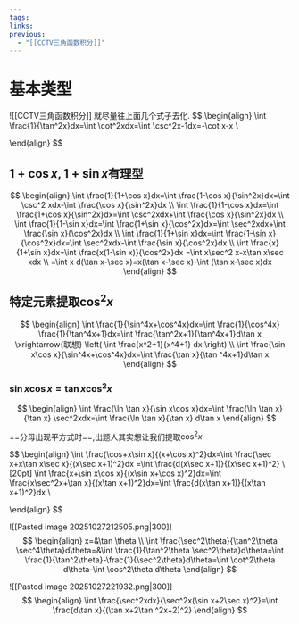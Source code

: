 ```yaml
---
tags:
links:
previous:
  - "[[CCTV三角函数积分]]"
---
```

# 基本类型
![[CCTV三角函数积分]]
就尽量往上面几个式子去化.
$$
\begin{align}
\int \frac{1}{\tan^2x}dx=\int \cot^2xdx=\int \csc^2x-1dx=-\cot x-x \\

\end{align}
$$

## $1+\cos x,1+\sin x$有理型
$$
\begin{align}
\int \frac{1}{1+\cos x}dx=\int \frac{1-\cos x}{\sin^2x}dx=\int \csc^2 xdx-\int \frac{\cos x}{\sin^2x}dx \\
\int \frac{1}{1-\cos x}dx=\int \frac{1+\cos x}{\sin^2x}dx=\int \csc^2xdx+\int \frac{\cos x}{\sin^2x}dx \\
\int \frac{1}{1-\sin x}dx=\int \frac{1+\sin x}{\cos^2x}dx=\int \sec^2xdx+\int \frac{\sin x}{\cos^2x}dx \\
\int \frac{1}{1+\sin x}dx=\int \frac{1-\sin x}{\cos^2x}dx=\int \sec^2xdx-\int \frac{\sin x}{\cos^2x}dx \\
\int \frac{x}{1+\sin x}dx=\int \frac{x(1-\sin x)}{\cos^2x}dx =\int x\sec^2 x-x\tan x\sec xdx \\
=\int x d(\tan x-\sec x)=x(\tan x-\sec x)-\int (\tan x-\sec x)dx
\end{align}
$$

## 特定元素提取$\cos^2 x$

$$
\begin{align}
\int \frac{1}{\sin^4x+\cos^4x}dx=\int \frac{1}{\cos^4x} \frac{1}{\tan^4x+1}dx=\int \frac{\tan^2x+1}{\tan^4x+1}d\tan x  \xrightarrow{联想} \left(  \int \frac{x^2+1}{x^4+1} dx \right) \\
\int \frac{\sin x\cos x}{\sin^4x+\cos^4x}dx=\int \frac{\tan x}{\tan ^4x+1}d\tan x
\end{align}
$$
### $\sin x\cos x=\tan x\cos^2x$ 
$$
\begin{align}
\int \frac{\ln \tan x}{\sin x\cos x}dx=\int \frac{\ln \tan x}{\tan x} \sec^2xdx=\int \frac{\ln \tan x}{\tan x} d\tan x
\end{align}
$$

==分母出现平方式时==,出题人其实想让我们提取$\cos ^2x$

$$
\begin{align}
\int \frac{\cos+x\sin x}{(x+\cos x)^2}dx=\int \frac{\sec x+x\tan x\sec x}{(x\sec x+1)^2}dx 
=\int \frac{d(x\sec x+1)}{(x\sec x+1)^2} \\[20pt]
\int \frac{x+\sin x\cos x}{(x\sin x+\cos x)^2}dx=\int \frac{x\sec^2x+\tan x}{(x\tan x+1)^2}dx=\int \frac{d(x\tan x+1)}{(x\tan x+1)^2}dx \\

\end{align}
$$




























![[Pasted image 20251027212505.png|300]]
$$
\begin{align}
x=&\tan \theta \\
\int \frac{\sec^2\theta}{\tan^2\theta \sec^4\theta}d\theta=&\int \frac{1}{\tan^2\theta \sec^2\theta}d\theta=\int \frac{1}{\tan^2\theta}-\frac{1}{\sec^2\theta}d\theta=\int \cot^2\theta d\theta-\int \cos^2\theta d\theta
\end{align}
$$

![[Pasted image 20251027221932.png|300]]
$$
\begin{align}
\int \frac{\sec^2xdx}{\sec^2x(\sin x+2\sec x)^2}=\int \frac{d\tan x}{(\tan x+2\tan ^2x+2)^2}
\end{align}
$$

